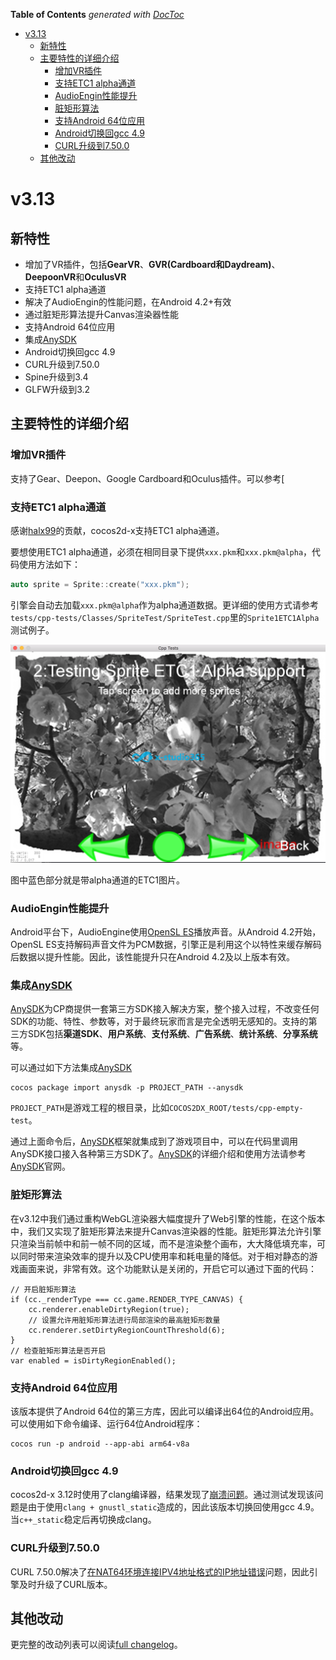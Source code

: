 <!-- START doctoc generated TOC please keep comment here to allow auto update -->
<!-- DON'T EDIT THIS SECTION, INSTEAD RE-RUN doctoc TO UPDATE -->
**Table of Contents**  *generated with [DocToc](https://github.com/thlorenz/doctoc)*

- [v3.13](#v313)
  - [新特性](#%E6%96%B0%E7%89%B9%E6%80%A7)
  - [主要特性的详细介绍](#%E4%B8%BB%E8%A6%81%E7%89%B9%E6%80%A7%E7%9A%84%E8%AF%A6%E7%BB%86%E4%BB%8B%E7%BB%8D)
    - [增加VR插件](#%E5%A2%9E%E5%8A%A0vr%E6%8F%92%E4%BB%B6)
    - [支持ETC1 alpha通道](#%E6%94%AF%E6%8C%81etc1-alpha%E9%80%9A%E9%81%93)
    - [AudioEngin性能提升](#audioengin%E6%80%A7%E8%83%BD%E6%8F%90%E5%8D%87)
    - [脏矩形算法](#%E8%84%8F%E7%9F%A9%E5%BD%A2%E7%AE%97%E6%B3%95)
    - [支持Android 64位应用](#%E6%94%AF%E6%8C%81android-64%E4%BD%8D%E5%BA%94%E7%94%A8)
    - [Android切换回gcc 4.9](#android%E5%88%87%E6%8D%A2%E5%9B%9Egcc-49)
    - [CURL升级到7.50.0](#curl%E5%8D%87%E7%BA%A7%E5%88%B07500)
  - [其他改动](#%E5%85%B6%E4%BB%96%E6%94%B9%E5%8A%A8)

<!-- END doctoc generated TOC please keep comment here to allow auto update -->

# v3.13

## 新特性

* 增加了VR插件，包括**GearVR**、**GVR(Cardboard和Daydream)**、**DeepoonVR**和**OculusVR**
* 支持ETC1 alpha通道
* 解决了AudioEngin的性能问题，在Android 4.2+有效
* 通过脏矩形算法提升Canvas渲染器性能
* 支持Android 64位应用
* 集成[AnySDK][1]
* Android切换回gcc 4.9
* CURL升级到7.50.0
* Spine升级到3.4
* GLFW升级到3.2

## 主要特性的详细介绍

### 增加VR插件

支持了Gear、Deepon、Google Cardboard和Oculus插件。可以参考[

### 支持ETC1 alpha通道

感谢[halx99](https://github.com/halx99)的贡献，cocos2d-x支持ETC1 alpha通道。

要想使用ETC1 alpha通道，必须在相同目录下提供`xxx.pkm`和`xxx.pkm@alpha`，代码使用方法如下：

```c++
auto sprite = Sprite::create("xxx.pkm");
```

引擎会自动去加载`xxx.pkm@alpha`作为alpha通道数据。更详细的使用方式请参考`tests/cpp-tests/Classes/SpriteTest/SpriteTest.cpp`里的`Sprite1ETC1Alpha `测试例子。

![](https://raw.githubusercontent.com/minggo/Pictures/master/etc1-alpha.png)

图中蓝色部分就是带alpha通道的ETC1图片。

### AudioEngin性能提升

Android平台下，AudioEngine使用[OpenSL ES](https://developer.android.com/ndk/guides/audio/opensl-for-android.html)播放声音。从Android 4.2开始，OpenSL ES支持解码声音文件为PCM数据，引擎正是利用这个以特性来缓存解码后数据以提升性能。因此，该性能提升只在Android 4.2及以上版本有效。

### 集成[AnySDK][1]

[AnySDK][1]为CP商提供一套第三方SDK接入解决方案，整个接入过程，不改变任何SDK的功能、特性、参数等，对于最终玩家而言是完全透明无感知的。支持的第三方SDK包括**渠道SDK**、**用户系统**、**支付系统**、**广告系统**、**统计系统**、**分享系统**等。

可以通过如下方法集成[AnySDK][1]

```
cocos package import anysdk -p PROJECT_PATH --anysdk
```

`PROJECT_PATH`是游戏工程的根目录，比如`COCOS2DX_ROOT/tests/cpp-empty-test`。

通过上面命令后，[AnySDK][1]框架就集成到了游戏项目中，可以在代码里调用AnySDK接口接入各种第三方SDK了。[AnySDK][1]的详细介绍和使用方法请参考[AnySDK][1]官网。

### 脏矩形算法

在v3.12中我们通过重构WebGL渲染器大幅度提升了Web引擎的性能，在这个版本中，我们又实现了脏矩形算法来提升Canvas渲染器的性能。脏矩形算法允许引擎只渲染当前帧中和前一帧不同的区域，而不是渲染整个画布，大大降低填充率，可以同时带来渲染效率的提升以及CPU使用率和耗电量的降低。对于相对静态的游戏画面来说，非常有效。这个功能默认是关闭的，开启它可以通过下面的代码：

```
// 开启脏矩形算法
if (cc._renderType === cc.game.RENDER_TYPE_CANVAS) {
    cc.renderer.enableDirtyRegion(true);
    // 设置允许用脏矩形算法进行局部渲染的最高脏矩形数量
    cc.renderer.setDirtyRegionCountThreshold(6);
}
// 检查脏矩形算法是否开启
var enabled = isDirtyRegionEnabled();
```

### 支持Android 64位应用

该版本提供了Android 64位的第三方库，因此可以编译出64位的Android应用。可以使用如下命令编译、运行64位Android程序：

```
cocos run -p android --app-abi arm64-v8a
```

### Android切换回gcc 4.9

cocos2d-x 3.12时使用了clang编译器，结果发现了[崩溃问题](https://github.com/cocos2d/cocos2d-x/issues/16244)。通过测试发现该问题是由于使用`clang + gnustl_static`造成的，因此该版本切换回使用gcc 4.9。当`c++_static`稳定后再切换成clang。

### CURL升级到7.50.0

CURL 7.50.0解决了[在NAT64环境连接IPV4地址格式的IP地址错误](https://github.com/curl/curl/issues/863)问题，因此引擎及时升级了CURL版本。

## 其他改动
更完整的改动列表可以阅读[full changelog](https://github.com/cocos2d/cocos2d-x/blob/v3/CHANGELOG)。

[1]: http://www.anysdk.com/
